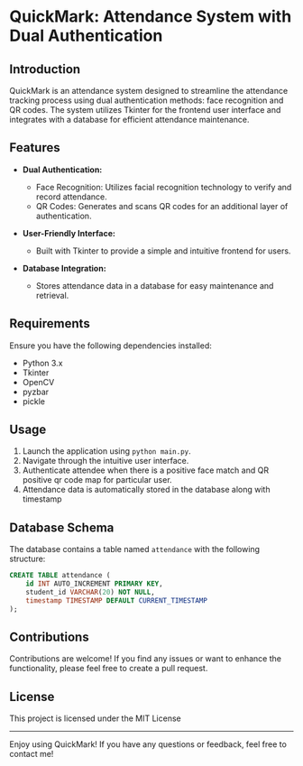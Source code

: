 # QuickMark: Attendance System with Dual Authentication

## Introduction

QuickMark is an attendance system designed to streamline the attendance tracking process using dual authentication methods: face recognition and QR codes. The system utilizes Tkinter for the frontend user interface and integrates with a database for efficient attendance maintenance.

## Features

- **Dual Authentication:**
  - Face Recognition: Utilizes facial recognition technology to verify and record attendance.
  - QR Codes: Generates and scans QR codes for an additional layer of authentication.

- **User-Friendly Interface:**
  - Built with Tkinter to provide a simple and intuitive frontend for users.

- **Database Integration:**
  - Stores attendance data in a database for easy maintenance and retrieval.

## Requirements

Ensure you have the following dependencies installed:

- Python 3.x
- Tkinter
- OpenCV 
- pyzbar
- pickle

## Usage

1. Launch the application using `python main.py`.
2. Navigate through the intuitive user interface.
3. Authenticate attendee when there is a positive face match and QR positive qr code map for particular user.
4. Attendance data is automatically stored in the database along with timestamp
   
## Database Schema

The database contains a table named `attendance` with the following structure:

```sql
CREATE TABLE attendance (
    id INT AUTO_INCREMENT PRIMARY KEY,
    student_id VARCHAR(20) NOT NULL,
    timestamp TIMESTAMP DEFAULT CURRENT_TIMESTAMP
);
```

## Contributions

Contributions are welcome! If you find any issues or want to enhance the functionality, please feel free to create a pull request.

## License

This project is licensed under the MIT License

---

Enjoy using QuickMark! If you have any questions or feedback, feel free to contact me!
